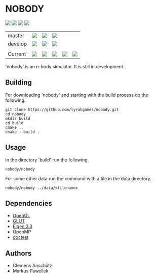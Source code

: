 # NOBODY

![](https://img.shields.io/github/languages/top/lyrahgames/nobody.svg?style=for-the-badge)
![](https://img.shields.io/github/languages/code-size/lyrahgames/nobody.svg?style=for-the-badge)
![](https://img.shields.io/github/repo-size/lyrahgames/nobody.svg?style=for-the-badge)
![](https://img.shields.io/github/license/lyrahgames/nobody.svg?style=for-the-badge)

<b>
<table>
    <tr>
        <td>
            master
        </td>
        <td>
            <a href="https://github.com/lyrahgames/nobody">
                <img src="https://img.shields.io/github/last-commit/lyrahgames/nobody/master.svg?logo=github&logoColor=white">
            </a>
        </td>    
        <td>
            <a href="https://circleci.com/gh/lyrahgames/nobody/tree/master"><img src="https://circleci.com/gh/lyrahgames/nobody/tree/master.svg?style=svg"></a>
        </td>
        <td>
            <a href="https://codecov.io/gh/lyrahgames/nobody">
              <img src="https://codecov.io/gh/lyrahgames/nobody/branch/master/graph/badge.svg" />
            </a>
        </td>
    </tr>
    <tr>
        <td>
            develop
        </td>
        <td>
            <a href="https://github.com/lyrahgames/nobody/tree/develop">
                <img src="https://img.shields.io/github/last-commit/lyrahgames/nobody/develop.svg?logo=github&logoColor=white">
            </a>
        </td>    
        <td>
            <a href="https://circleci.com/gh/lyrahgames/nobody/tree/develop"><img src="https://circleci.com/gh/lyrahgames/nobody/tree/develop.svg?style=svg"></a>
        </td>
        <td>
            <a href="https://codecov.io/gh/lyrahgames/nobody">
              <img src="https://codecov.io/gh/lyrahgames/nobody/branch/develop/graph/badge.svg" />
            </a>
        </td>
    </tr>
    <tr>
        <td>
        </td>
    </tr>
    <tr>
        <td>
            Current
        </td>
        <td>
            <a href="https://github.com/lyrahgames/nobody">
                <img src="https://img.shields.io/github/commit-activity/y/lyrahgames/nobody.svg?logo=github&logoColor=white">
            </a>
        </td>
        <td>
            <img src="https://img.shields.io/github/release/lyrahgames/nobody.svg?logo=github&logoColor=white">
        </td>
        <td>
            <img src="https://img.shields.io/github/release-pre/lyrahgames/nobody.svg?label=pre-release&logo=github&logoColor=white">
        </td>
        <td>
            <img src="https://img.shields.io/github/tag/lyrahgames/nobody.svg?logo=github&logoColor=white">
        </td>
        <td>
            <img src="https://img.shields.io/github/tag-date/lyrahgames/nobody.svg?label=latest%20tag&logo=github&logoColor=white">
        </td>
    </tr>
</table>
</b>

'nobody' is an n-body simulator.
It is still in development.

## Building
For downloading 'nobody' and starting with the build process do the following.

    git clone https://github.com/lyrahgames/nobody.git
    cd nobody
    mkdir build
    cd build
    cmake ..
    cmake --build .

## Usage
In the directory 'build' run the following.

    nobody/nobody

For some other data run the command with a file in the data directory.

    nobody/nobody ../data/<filename>

## Dependencies
- [OpenGL](https://www.opengl.org/)
- [GLUT](https://www.opengl.org/resources/libraries/glut/)
- [Eigen 3.3](http://eigen.tuxfamily.org/index.php?title=Main_Page)
- OpenMP
- [doctest](https://github.com/onqtam/doctest)

## Authors
- Clemens Anschütz
- Markus Pawellek